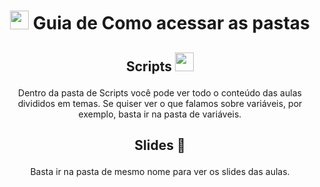 # <p align = "center"><code><img height="30" src="https://i.redd.it/tu3gt6ysfxq71.png"></code> Guia de Como acessar as pastas</p>

## <p align = "center">Scripts <code><img height="30" src="https://user-images.githubusercontent.com/38117217/181047022-f95c4beb-3056-403b-920f-d740df4d8be6.png"></code></p>
<p align =  "center"> Dentro da pasta de Scripts você pode ver todo o conteúdo das aulas divididos em temas. Se quiser ver o que falamos sobre variáveis, por exemplo, basta ir na pasta de variáveis.</p>

## <p align = "center">Slides 📖</p>
<p align = "center">Basta ir na pasta de mesmo nome para ver os slides das aulas.</p>
